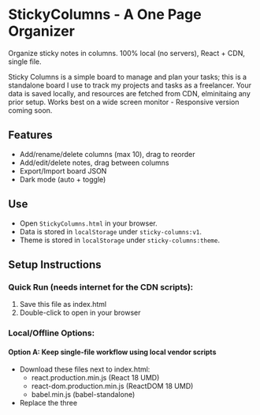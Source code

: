 # StickyColumns - A One Page Organizer

Organize sticky notes in columns. 100% local (no servers), React + CDN, single file.

Sticky Columns is a simple board to manage and plan your tasks; this is a standalone board I use to track my projects and tasks as a freelancer. Your data is saved locally, and resources are fetched from CDN, elminitaing any prior setup. 
Works best on a wide screen monitor - Responsive version coming soon.

## Features
- Add/rename/delete columns (max 10), drag to reorder
- Add/edit/delete notes, drag between columns
- Export/Import board JSON
- Dark mode (auto + toggle)

## Use
- Open `StickyColumns.html` in your browser.
- Data is stored in `localStorage` under `sticky-columns:v1`.
- Theme is stored in `localStorage` under `sticky-columns:theme`.

## Setup Instructions
### Quick Run (needs internet for the CDN scripts):
1) Save this file as index.html
2) Double-click to open in your browser

### Local/Offline Options:
#### Option A: Keep single-file workflow using local vendor scripts
   - Download these files next to index.html:
     - react.production.min.js (React 18 UMD)
     - react-dom.production.min.js (ReactDOM 18 UMD)
     - babel.min.js (babel-standalone)
   - Replace the three <script> tags at the top to point to the local copies.

#### Option B: "No Babel" build (faster, no CDN) – if you’re comfortable with a one-time build:
   - Create a folder and run:  npm create vite@latest sticky-columns -- --template react
     - Move the JSX into /src (e.g., App.jsx). Remove the Babel CDN from index.html.
     - Run:  npm install  &&  npm run build
     - Open dist/index.html in a browser (fully offline).

## Privacy
All data is stored in localStorage under key "sticky-columns:v1". Theme preference stored in "sticky-columns:theme".

## License
MIT © 2025 Shashi Sreedhara

